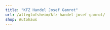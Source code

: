 ```yaml
---
title: "KFZ Handel Josef Gamrot"
url: /alteglofsheim/kfz-handel-josef-gamrot/
shop: Autohaus
---
```


